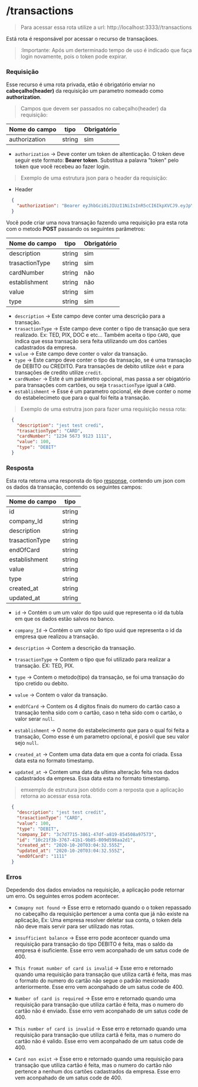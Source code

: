 # /transactions

> Para acessar essa rota utilize a url: http://localhost:3333//transactions

Está rota é responsável por acessar o recurso de transaçãoes.

> :Importante: Após um derterminado tempo de uso é indicado que faça login novamente, pois o token pode expirar.

### Requisição

  Esse recurso é uma rota privada, etão é obrigatório enviar no **cabeçalho(header)** da requisição um parametro nomeado como **authorization**.

 > Campos que devem ser passados no cabeçalho(header) da requisição:

  Nome do campo  | tipo   | Obrigatório
  ------- | ------ | -----------
  authorization | string |  sim

  - ```authorization``` -> Deve conter um token de altenticação. O token deve seguir este formato: **Bearer token**. Substitua a palavra "token" pelo token que você recebeu ao fazer login.

  > Exemplo de uma estrutura json para o header da requisição:

  - Header

  ```json
    {
      "authorization": "Bearer eyJhbGciOiJIUzI1NiIsInR5cCI6IkpXVCJ9.eyJpYXQiOjE2MDI5MTYyNzcsImV4cCI6MTYwMjkyMzQ3Nywic3ViIjoiM2M3ZDc3MTUtMzg2MS00N2RmLWE4MTktODU0NTA4YTk3NTczIn0.Hny0UclzxxklnHYMP8FrBX4i4T79U5a2lgBMJMKxzFw"
    }
  ```

  Vocẽ pode criar uma nova transação fazendo uma requisição pra esta rota com o metodo **POST** passando os seguintes parâmetros:

  Nome do campo  | tipo   | Obrigatório
  ------- | ------ | -----------
  description    | string |  sim
  trasactionType | string |  sim
  cardNumber     | string |  não
  establishment  | string |  não
  value          | string |  sim
  type           | string |  sim

  - ```description``` -> Este campo deve conter uma descrição para a transação.
  - ```trasactionType``` -> Este campo deve conter o tipo de transação que sera realizado. Ex: TED, PIX, DOC e etc... Também aceita o tipo ```CARD```, que indica que essa transação sera feita utilizando um dos cartões cadastrados da empresa.
  - ```value``` -> Este campo deve conter o valor da transação.
  - ```type``` ->  Este campo deve conter o tipo da transação, se é uma transação de DEBITO ou CREDITO. Para transações de debito utilize ```debt``` e para transações de credito utilize ```credit```.
  - ```cardNumber``` -> Este é um parâmetro opcional, mas passa a ser obigatório para transações com cartões, ou seja ```trasactionType``` igual a ```CARD```.
  - ```establishment``` -> Esse é um parametro opcional, ele deve conter o nome do estabelecimeto que para o qual foi feita a transação.

  > Exemplo de uma estrutra json para fazer uma requisição nessa rota:

```json
  {
    "description": "jest test credi",
    "trasactionType": "CARD",
    "cardNumber": "1234 5673 9123 1111",
    "value": 100,
    "type": "DEBIT"
  }
```

### Resposta

Esta rota retorna uma responsta do tipo [response](https://responsehttp), contendo um json com os dados da transação, contendo os seguintes campos:

  Nome do campo  | tipo
  -------------- | ----
  id             | string
  company_Id     | string
  description    | string
  trasactionType | string
  endOfCard      | string
  establishment  | string
  value          | string
  type           | string
  created_at     | string
  updated_at     | string

 - ```id``` -> Contém o um um valor do tipo uuid que representa o id da tubla em que os dados estão salvos no banco.

  - ```company_Id``` -> Contém o um valor do tipo uuid que representa o id da empresa que realizou a transação.

  - ```description``` -> Contem a descrição da transação.

  - ```trasactionType``` -> Contem o tipo que foi utilizado para realizar a transação. EX: TED, PIX.

  - ```type``` -> Contem o metodo(tipo) da transação, se foi uma transação do tipo cretido ou debito.

  - ```value``` -> Contem o valor da transação.

  - ```endOfCard``` -> Contem os 4 digitos finais do numero do cartão caso a transação tenha sido com o cartão, caso n teha sido com o cartão, o valor serar ```null```.

  - ```establishment``` -> O nome do estabelecimento que para o qual foi feita a transação, Como esse é um parametro opcional, é posivil que seu valor sejo ```null```.

  - ```created_at``` -> Contem uma data data em que a conta foi criada. Essa data esta no formato timestamp.

  - ```updated_at``` -> Contem uma data da ultima alteração feita nos dados cadastrados da empresa. Essa data esta no formato timestamp.


> emxemplo de  estrutura json obtido com a rerposta que a aplicação retorna ao acessar essa rota.

```json
  {
    "description": "jest test credit",
    "trasactionType": "CARD",
    "value": 100,
    "type": "DEBIT",
    "company_Id": "3c7d7715-3861-47df-a819-854508a97573",
    "id": "10c21f3b-3767-41b1-9b85-809d598aa2d1",
    "created_at": "2020-10-20T03:04:32.555Z",
    "updated_at": "2020-10-20T03:04:32.555Z",
    "endOfCard": "1111"
  }
```

### Erros

Depedendo dos dados enviados na requisição, a aplicação pode retornar um erro. Os seguintes erros podem acontecer.

- ```Comapny not found``` -> Esse erro e retornado quando o o token repassado no cabeçalho da requisição pertencer a uma conta que já não existe na aplicação, Ex: Uma empresa resolver deletar sua conta, o token dela não deve mais servir para ser utilizado nas rotas.

- ```insufficient balance``` -> Esse erro pode acontecer quando uma requisição para transação do tipo DEBITO é feita, mas o saldo da empresa é isuficiente. Esse erro vem aconpahado de um satus code de 400.

- ```This fromat number of card is invalid``` -> Esse erro e retornado quando uma requisição para transação que utiliza cartã é feita, mas mas o formato do numero do cartão não segue o padrão mesionado anteriormente. Esse erro vem aconpahado de um satus code de 400.

- ```Number of card is required``` -> Esse erro e retornado quando uma requisição para transação que utiliza cartão é feita, mas o numero do cartão não é enviado. Esse erro vem aconpahado de um satus code de 400.

- ```This number of card is invalid``` -> Esse erro e retornado quando uma requisição para transação que utiliza cartã é feita, mas o numero do cartão não é valido. Esse erro vem aconpahado de um satus code de 400.

- ```Card non exist``` -> Esse erro e retornado quando uma requisição para transação que utiliza cartão é feita, mas o numero do cartão não pertence a nenhum dos cartões cadastrados da empresa. Esse erro vem aconpahado de um satus code de 400.



